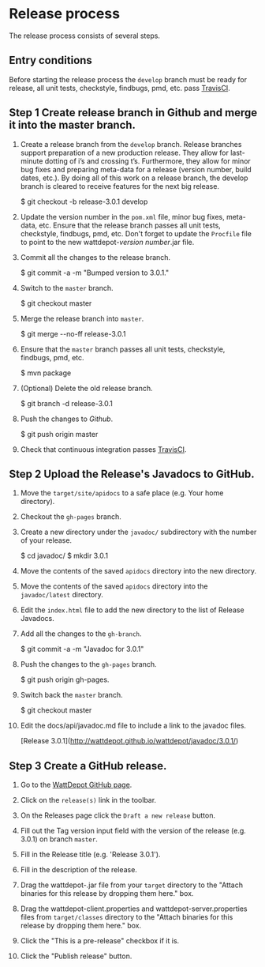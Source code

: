 # Release process

The release process consists of several steps.

## Entry conditions
Before starting the release process the `develop` branch must be 
ready for release, all unit tests, checkstyle, findbugs, pmd, etc. pass 
[TravisCI](https://travis-ci.org/).


## Step 1 Create release branch in Github and merge it into the master branch.

1. Create a release branch from the `develop` branch. Release branches support preparation of a 
new production release. They allow for last-minute dotting of i’s and crossing t’s. Furthermore,
they allow for minor bug fixes and preparing meta-data for a release (version number, build dates, 
etc.). By doing all of this work on a release branch, the develop branch is cleared to receive 
features for the next big release. 

    $ git checkout -b release-3.0.1 develop

2. Update the version number in the `pom.xml` file, minor bug fixes, meta-data, etc.  Ensure that the release branch 
passes all unit tests, checkstyle, findbugs, pmd, etc. Don't forget to update the `Procfile` file to point to the
new wattdepot-*version number*.jar file.

3. Commit all the changes to the release branch.

    $ git commit -a -m "Bumped version to 3.0.1."
    
4. Switch to the `master` branch.

    $ git checkout master

5. Merge the release branch into `master`.

    $ git merge --no-ff release-3.0.1

6. Ensure that the `master` branch passes all unit tests, checkstyle, findbugs, pmd, etc.

    $ mvn package

7. (Optional) Delete the old release branch.

    $ git branch -d release-3.0.1

8. Push the changes to *Github*.

    $ git push origin master
    
9. Check that continuous integration passes [TravisCI](https://travis-ci.org/).
  
## Step 2 Upload the Release's Javadocs to GitHub.
    
1. Move the `target/site/apidocs` to a safe place (e.g. Your home directory).

2. Checkout the `gh-pages` branch.
    
3. Create a new directory under the `javadoc/` subdirectory with the number of your release.
    
    $ cd javadoc/
    $ mkdir 3.0.1
        
4. Move the contents of the saved `apidocs` directory into the new directory.

4. Move the contents of the saved `apidocs` directory into the `javadoc/latest` directory.
    
5. Edit the `index.html` file to add the new directory to the list of Release Javadocs.
    
6. Add all the changes to the `gh-branch`.
    
    $ git commit -a -m "Javadoc for 3.0.1"
        
7. Push the changes to the `gh-pages` branch.
    
    $ git push origin gh-pages.
        
8. Switch back the `master` branch.
    
    $ git checkout master 
    
9. Edit the docs/api/javadoc.md file to include a link to the javadoc files.

    \[Release 3.0.1\](http://wattdepot.github.io/wattdepot/javadoc/3.0.1/)
    
    
## Step 3 Create a GitHub release.

1. Go to the [WattDepot GitHub page](https://github.com/wattdepot/wattdepot).

2. Click on the `release(s)` link in the toolbar.

3. On the Releases page click the `Draft a new release` button.

4. Fill out the Tag version input field with the version of the release (e.g. 3.0.1) on branch 
`master`.

5. Fill in the Release title (e.g. 'Release 3.0.1').

6. Fill in the description of the release.

7. Drag the wattdepot-<version>.jar file from your `target` directory to the "Attach binaries for
this release by dropping them here." box.

8. Drag the wattdepot-client.properties and wattdepot-server.properties files from `target/classes` 
directory to the "Attach binaries for this release by dropping them here." box.

9. Click the "This is a pre-release" checkbox if it is.

10. Click the "Publish release" button.
